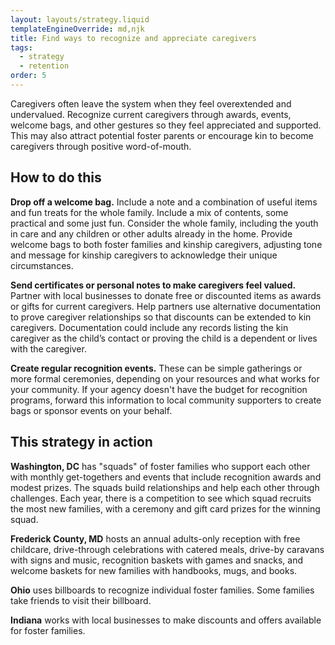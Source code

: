 ```yaml
---
layout: layouts/strategy.liquid
templateEngineOverride: md,njk
title: Find ways to recognize and appreciate caregivers
tags:
  - strategy
  - retention
order: 5
---
```

Caregivers often leave the system when they feel overextended and undervalued. Recognize current caregivers through awards, events, welcome bags, and other gestures so they feel appreciated and supported. This may also attract potential foster parents or encourage kin to become caregivers through positive word-of-mouth.

## How to do this

**Drop off a welcome bag.** Include a note and a combination of useful items and fun treats for the whole family. Include a mix of contents, some practical and some just fun. Consider the whole family, including the youth in care and any children or other adults already in the home. Provide welcome bags to both foster families and kinship caregivers, adjusting tone and message for kinship caregivers to acknowledge their unique circumstances.

**Send certificates or personal notes to make caregivers feel valued.** Partner with local businesses to donate free or discounted items as awards or gifts for current caregivers. Help partners use alternative documentation to prove caregiver relationships so that discounts can be extended to kin caregivers. Documentation could include any records listing the kin caregiver as the child’s contact or proving the child is a dependent or lives with the caregiver.

**​​Create regular recognition events.** These can be simple gatherings or more formal ceremonies, depending on your resources and what works for your community. If your agency doesn't have the budget for recognition programs, forward this information to local community supporters to create bags or sponsor events on your behalf.

## This strategy in action

**Washington, DC** has "squads" of foster families who support each other with monthly get-togethers and events that include recognition awards and modest prizes. The squads build relationships and help each other through challenges. Each year, there is a competition to see which squad recruits the most new families, with a ceremony and gift card prizes for the winning squad.

**Frederick County, MD** hosts an annual adults-only reception with free childcare, drive-through celebrations with catered meals, drive-by caravans with signs and music, recognition baskets with games and snacks, and welcome baskets for new families with handbooks, mugs, and books.

**Ohio** uses billboards to recognize individual foster families. Some families take friends to visit their billboard.

**Indiana** works with local businesses to make discounts and offers available for foster families.
